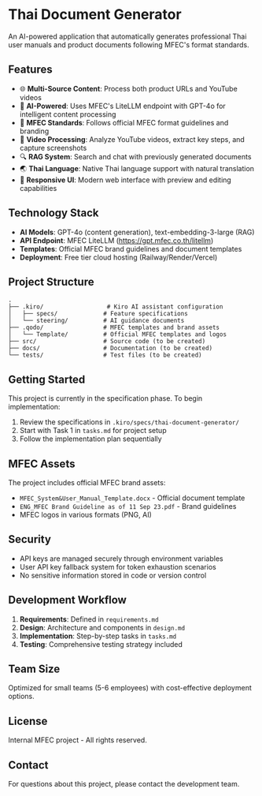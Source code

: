 # Thai Document Generator

An AI-powered application that automatically generates professional Thai user manuals and product documents following MFEC's format standards.

## Features

- 🌐 **Multi-Source Content**: Process both product URLs and YouTube videos
- 🤖 **AI-Powered**: Uses MFEC's LiteLLM endpoint with GPT-4o for intelligent content processing
- 📄 **MFEC Standards**: Follows official MFEC format guidelines and branding
- 🎥 **Video Processing**: Analyze YouTube videos, extract key steps, and capture screenshots
- 🔍 **RAG System**: Search and chat with previously generated documents
- 🌏 **Thai Language**: Native Thai language support with natural translation
- 📱 **Responsive UI**: Modern web interface with preview and editing capabilities

## Technology Stack

- **AI Models**: GPT-4o (content generation), text-embedding-3-large (RAG)
- **API Endpoint**: MFEC LiteLLM (https://gpt.mfec.co.th/litellm)
- **Templates**: Official MFEC brand guidelines and document templates
- **Deployment**: Free tier cloud hosting (Railway/Render/Vercel)

## Project Structure

```
.
├── .kiro/                  # Kiro AI assistant configuration
│   ├── specs/             # Feature specifications
│   └── steering/          # AI guidance documents
├── .qodo/                 # MFEC templates and brand assets
│   └── Template/          # Official MFEC templates and logos
├── src/                   # Source code (to be created)
├── docs/                  # Documentation (to be created)
└── tests/                 # Test files (to be created)
```

## Getting Started

This project is currently in the specification phase. To begin implementation:

1. Review the specifications in `.kiro/specs/thai-document-generator/`
2. Start with Task 1 in `tasks.md` for project setup
3. Follow the implementation plan sequentially

## MFEC Assets

The project includes official MFEC brand assets:
- `MFEC_System&User_Manual_Template.docx` - Official document template
- `ENG_MFEC Brand Guideline as of 11 Sep 23.pdf` - Brand guidelines
- MFEC logos in various formats (PNG, AI)

## Security

- API keys are managed securely through environment variables
- User API key fallback system for token exhaustion scenarios
- No sensitive information stored in code or version control

## Development Workflow

1. **Requirements**: Defined in `requirements.md`
2. **Design**: Architecture and components in `design.md`
3. **Implementation**: Step-by-step tasks in `tasks.md`
4. **Testing**: Comprehensive testing strategy included

## Team Size

Optimized for small teams (5-6 employees) with cost-effective deployment options.

## License

Internal MFEC project - All rights reserved.

## Contact

For questions about this project, please contact the development team.

